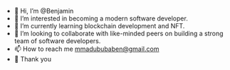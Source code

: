 - 👋 Hi, I’m @Benjamin
- 👀 I’m interested in becoming a modern software developer.
- 🌱 I’m currently learning blockchain development and NFT.
- 💞️ I’m looking to collaborate with like-minded peers on building a strong team of software developers.
- 📫 How to reach me mmadububaben@gmail.com
- 🌱 Thank you
<!---
Benjericho/Benjericho is a ✨ special ✨ repository because its `README.md` (this file) appears on your GitHub profile.
You can click the Preview link to take a look at your changes.
--->
